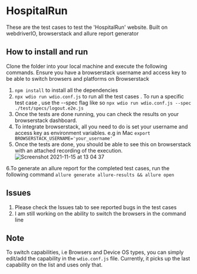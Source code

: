 # HospitalRun
These are the test cases to test the 'HospitalRun' website. Built on webdriverIO, browserstack and allure report generator

## How to install and run
Clone the folder into your local machine and execute the following commands. Ensure you have a browserstack username and access key to be able to switch browsers and platforms on Browserstack 
1. `npm install` to install all the dependencies
2. `npx wdio run wdio.conf.js` to run all the test cases . To run a specific test case , use the --spec flag like so `npx wdio run wdio.conf.js --spec ./test/specs/logout.e2e.js`
3. Once the tests are done running, you can check the results on your browserstack dashboard. 
4. To integrate browserstack, all you need to do is set your username and access key as environment variables. e.g in Mac `export BROWSERSTACK_USERNAME='your_username'`
5. Once the tests are done, you should be able to see this on browserstack with an attached recording of the execution.![Screenshot 2021-11-15 at 13 04 37](https://user-images.githubusercontent.com/63429298/141762504-f7005bdc-afa8-4713-b72c-52ba3b663d1b.png)

6.To generate an allure report for the completed test cases, run the following command `allure generate allure-results && allure open`


## Issues
1. Please check the Issues tab to see reported bugs in the test cases
2. I am still working on the ability to switch the browsers in the command line

## Note
To switch capabilities, i.e Browsers and Device OS types, you can simply edit/add the capability in the `wdio.conf.js` file. Currently, it picks up the last capability on the list and uses only that.

